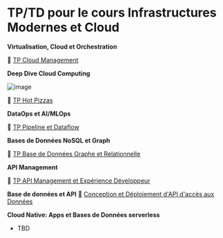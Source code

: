 # TP/TD pour le cours Infrastructures Modernes et Cloud

**Virtualisation, Cloud et Orchestration**

🧪 [TP Cloud Management](https://github.com/lvovan/CS-IMC-2021-2022/blob/main/TP%20Cloud%20Management.md)

**Deep Dive Cloud Computing**

![image](https://user-images.githubusercontent.com/22498922/145785566-ff585497-3ae5-4351-aadb-88944090229e.png)

🧪 [TP Hot Pizzas](https://github.com/lvovan/CS-IMC-2021-2022/blob/main/TP%20Hot%20Pizzas.md)

**DataOps et AI/MLOps**

🧪 [TP Pipeline et Dataflow](https://github.com/lvovan/CS-IMC-2021-2022/blob/main/TP%20Pipeline%20et%20Dataflow.md)

**Bases de Données NoSQL et Graph**

🧪 [TP Base de Données Graphe et Relationnelle](https://github.com/lvovan/CS-IMC-2021-2022/blob/main/TP%20Bdd%20Graphe%20et%20Relationnelle.md)

**API Management**

🧪 [TP API Management et Expérience Développeur](https://github.com/lvovan/CS-IMC-2021-2022/blob/main/TP%20API%20Management.md)

**Base de données et API**
🧪 [Conception et Déploiement d'API d'accès aux Données](https://github.com/lvovan/CS-IMC-2021-2022/blob/main/TP%20API%20Acces%20aux%20Donnees.md)

**Cloud Native: Apps et Bases de Données serverless**
- TBD
